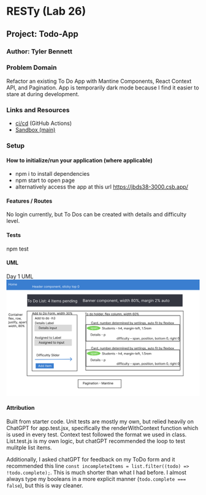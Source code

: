 # RESTy (Lab 26)

## Project: Todo-App

### Author: Tyler Bennett

### Problem Domain  

Refactor an existing To Do App with Mantine Components, React Context API, and Pagination. App is temporarily dark mode because I find it easier to stare at during development.

### Links and Resources

- [ci/cd](https://github.com/tyler-bennett52/todo-app/actions) (GitHub Actions)
- [Sandbox (main)](https://jbds38-3000.csb.app/)

### Setup

#### How to initialize/run your application (where applicable)

- npm i to install dependencies
- npm start to open page
- alternatively access the app at this url <https://jbds38-3000.csb.app/>

#### Features / Routes

No login currently, but To Dos can be created with details and difficulty level.

#### Tests

npm test

#### UML

Day 1 UML
![Lab-30 UML](./public/Todo-UML.png)

#### Attribution

Built from starter code. Unit tests are mostly my own, but relied heavily on ChatGPT for app.test.jsx, specifically the renderWithContext function which is used in every test. Context test followed the format we used in class. List.test.js is my own logic, but chatGPT recommended the loop to test mulitple list items.

Additionally, I asked chatGPT for feedback on my ToDo form and it recommended this line `const incompleteItems = list.filter((todo) => !todo.complete);`. This is much shorter than what I had before. I almost always type my booleans in a more explicit manner (`todo.complete === false`), but this is way cleaner.

